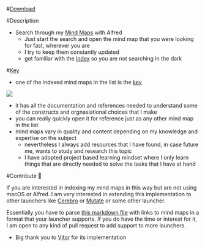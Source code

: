 #[Download](https://github.com/nikitavoloboev/alfred-my-mindmaps/releases/download/1.8/research.alfredworkflow)

#Description
- Search through my [Mind Maps](https://github.com/nikitavoloboev/research) with Alfred
	- Just start the search and open the mind map that you were looking for fast, wherever you are
	- I try to keep them constantly updated
	- get familiar with the [index](https://github.com/nikitavoloboev/research#mindmap-index-%EF%B8%8F) so you are not searching in the dark
	

#[Key](https://github.com/nikitavoloboev/research#mindmap-key-)
- one of the indexed mind maps in the list is the [key](https://my.mindnode.com/Bd58ktc865sQoUvu6VyFYzYun87VmKseGhKNxp4q) 

![](http://i.imgur.com/bmRFfeG.png)

- it has all the documentation and references needed to understand some of the constructs and orgnasiational choices that I make
- you can really quickly open it for reference just as any other mind map in the list 
- mind maps vary in quality and content depending on my knowledge and expertise on the subject
	- nevertheless I always add resources that I have found, in case future me, wants to study and research this topic
	- I have adopted project based learning mindset where I only learn things that are directly needed to solve the tasks that I have at hand

#Contribute 🎊

If you are interested in indexing my mind maps in this way but are not using macOS or Alfred. I am very interested in extending this implementation to other launchers like [Cerebro](https://cerebroapp.com/) or [Mutate](https://github.com/qdore/Mutate) or some other launcher. 

Essentially you have to parse [this markdown file](https://github.com/nikitavoloboev/alfred-my-mindmaps/blob/master/research.md) with links to mind maps in a format that your launcher supports. If you do have the time or interest for it, I am open to any kind of pull request to add support to more launchers.


- Big thank you to [Vitor](https://github.com/vitorgalvao) for its implementation

